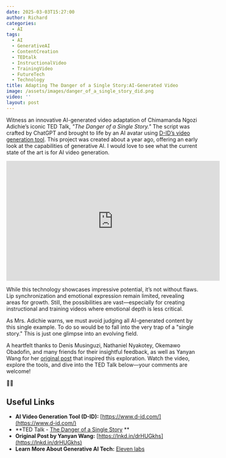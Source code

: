 ```yaml
---
date: 2025-03-03T15:27:00
author: Richard
categories:
  - AI
tags:
  - AI
  - GenerativeAI
  - ContentCreation
  - TEDtalk
  - InstructionalVideo
  - TrainingVideo
  - FutureTech
  - Technology
title: Adapting The Danger of a Single Story:AI-Generated Video
image: /assets/images/danger_of_a_single_story_did.png
video: ''
layout: post
---
```

Witness an innovative AI-generated video adaptation of Chimamanda Ngozi Adichie’s iconic TED Talk, _"The Danger of a Single Story."_ The script was crafted by ChatGPT and brought to life by an AI avatar using [D-ID’s video generation tool](https://www.d-id.com/). This project was created about a year ago, offering an early look at the capabilities of generative AI. I would love to see what the current state of the art is for AI video generation.

<iframe width="560" height="315" src="https://www.youtube.com/watch?v=9NfHZRSyshQ" frameborder="0" allow="accelerometer; autoplay; encrypted-media; gyroscope; picture-in-picture" allowfullscreen></iframe>

While this technology showcases impressive potential, it’s not without flaws. Lip synchronization and emotional expression remain limited, revealing areas for growth. Still, the possibilities are vast—especially for creating instructional and training videos where emotional depth is less critical.

As Mrs. Adichie warns, we must avoid judging all AI-generated content by this single example. To do so would be to fall into the very trap of a "single story." This is just one glimpse into an evolving field.

A heartfelt thanks to Denis Musinguzi, Nathaniel Nyakotey, Okemawo Obadofin, and many friends for their insightful feedback, as well as Yanyan Wang for her [original post](https://lnkd.in/drHUGkhs) that inspired this exploration. Watch the video, explore the tools, and dive into the TED Talk below—your comments are welcome!

🔮🎥

## Useful Links

- **AI Video Generation Tool (D-ID):** [https://www.d-id.com/](https://www.d-id.com/)  
- **TED Talk - [The Danger of a Single Story](https://youtu.be/D9Ihs241zeg?si=vPNpejZjALFukVIY)  ** 
- **Original Post by Yanyan Wang:** [https://lnkd.in/drHUGkhs](https://lnkd.in/drHUGkhs)  
- **Learn More About Generative AI Tech:** [Eleven labs](https://elevenlabs.io/blog/what-is-generative-ai-audio)
